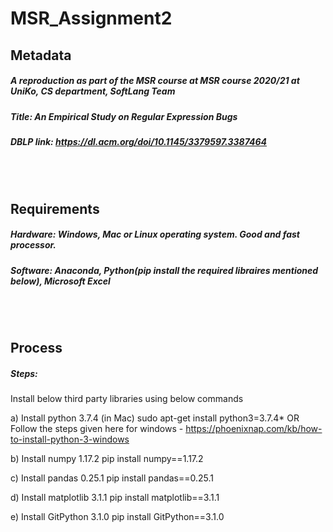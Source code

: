 # MSR_Assignment2

## Metadata   
##### A reproduction as part of the MSR course at MSR course 2020/21 at UniKo, CS department, SoftLang Team   
##### Title: An Empirical Study on Regular Expression Bugs   
##### DBLP link: https://dl.acm.org/doi/10.1145/3379597.3387464  

<br/>
<br/>

## Requirements   
##### Hardware: Windows, Mac or Linux operating system. Good and fast processor.
##### Software: Anaconda, Python(pip install the required libraires mentioned below), Microsoft Excel

<br/>
<br/>

## Process   
##### Steps:   
Install below third party libraries using below commands

a) Install python 3.7.4 (in Mac)
sudo apt-get install python3=3.7.4* OR Follow the steps given here for windows - https://phoenixnap.com/kb/how-to-install-python-3-windows 

b) Install numpy 1.17.2
pip install numpy==1.17.2

c) Install pandas 0.25.1
pip install pandas==0.25.1

d) Install matplotlib 3.1.1
pip install matplotlib==3.1.1

e) Install GitPython 3.1.0
pip install GitPython==3.1.0

